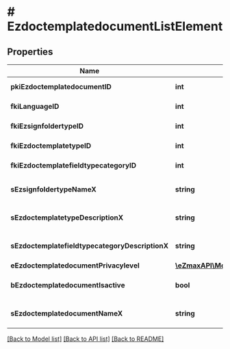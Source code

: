 # # EzdoctemplatedocumentListElement

## Properties

Name | Type | Description | Notes
------------ | ------------- | ------------- | -------------
**pkiEzdoctemplatedocumentID** | **int** | The unique ID of the Ezdoctemplatedocument |
**fkiLanguageID** | **int** | The unique ID of the Language.  Valid values:  |Value|Description| |-|-| |1|French| |2|English| |
**fkiEzsignfoldertypeID** | **int** | The unique ID of the Ezsignfoldertype. | [optional]
**fkiEzdoctemplatetypeID** | **int** | The unique ID of the Ezdoctemplatetype |
**fkiEzdoctemplatefieldtypecategoryID** | **int** | The unique ID of the Ezdoctemplatefieldtypecategory |
**sEzsignfoldertypeNameX** | **string** | The name of the Ezsignfoldertype in the language of the requester | [optional]
**sEzdoctemplatetypeDescriptionX** | **string** | The description of the Ezdoctemplatetype in the language of the requester | [optional]
**sEzdoctemplatefieldtypecategoryDescriptionX** | **string** | The description of the Ezdoctemplatefieldtypecategory in the language of the requester | [optional]
**eEzdoctemplatedocumentPrivacylevel** | [**\eZmaxAPI\Model\FieldEEzdoctemplatedocumentPrivacylevel**](FieldEEzdoctemplatedocumentPrivacylevel.md) |  | [optional]
**bEzdoctemplatedocumentIsactive** | **bool** | Whether the ezdoctemplatedocument is active or not |
**sEzdoctemplatedocumentNameX** | **string** | The name of the Ezdoctemplatedocument in the language of the requester |

[[Back to Model list]](../../README.md#models) [[Back to API list]](../../README.md#endpoints) [[Back to README]](../../README.md)
